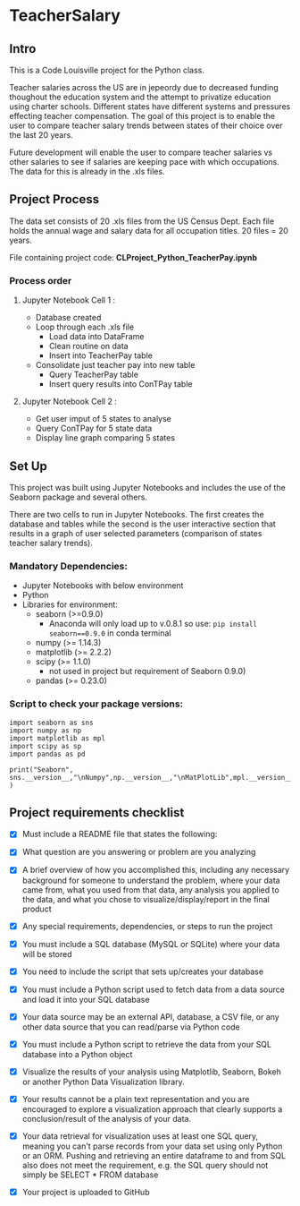 # TeacherSalary
## Intro
This is a Code Louisville project for the Python class.

Teacher salaries across the US are in jepeordy due to decreased funding thoughout the education system and the attempt to privatize education using charter schools. Different states have different systems and pressures effecting teacher compensation.  The goal of this project is to enable the user to compare teacher salary trends between states of their choice over the last 20 years.  

Future development will enable the user to compare teacher salaries vs other salaries to see if salaries are keeping pace with which occupations.  The data for this is already in the .xls files.
 
## Project Process
The data set consists of 20 .xls files from the US Census Dept.  Each file holds the annual wage and salary data for all occupation  titles.  20 files = 20 years. 

File containing project code: **CLProject_Python_TeacherPay.ipynb**

### Process order
1. Jupyter Notebook Cell 1 :
    - Database created
    - Loop through each .xls file 
        - Load data into DataFrame
        - Clean routine on data
        - Insert into TeacherPay table
    - Consolidate just teacher pay into new table
        - Query TeacherPay table
        - Insert query results into ConTPay table

2. Jupyter Notebook Cell 2 :
    - Get user imput of 5 states to analyse
    - Query ConTPay for 5 state data
    - Display line graph comparing 5 states
    


## Set Up
This project was built using Jupyter Notebooks and includes the use of the Seaborn package and several others.  

There are two cells to run in Jupyter Notebooks.  The first creates the database and tables while the second is the user interactive section that results in a graph of user selected parameters (comparison of states teacher salary trends).

### Mandatory Dependencies:
* Jupyter Notebooks with below environment
* Python
* Libraries for environment:
    *  seaborn (>=0.9.0)  
        * Anaconda will only load up to v.0.8.1 so use:
        ```pip install seaborn==0.9.0``` in conda terminal
    * numpy (>= 1.14.3)
    * matplotlib (>= 2.2.2)
    * scipy (>= 1.1.0) 
        * not used in project but requirement of Seaborn 0.9.0)
    * pandas (>= 0.23.0)

### Script to check your package versions:
```
import seaborn as sns
import numpy as np
import matplotlib as mpl
import scipy as sp
import pandas as pd

print("Seaborn", sns.__version__,"\nNumpy",np.__version__,"\nMatPlotLib",mpl.__version__,"\nScipy",sp.__version__,"\nPandas",pd.__version__ )
```

















## Project requirements checklist

- [x]  Must include a README file that states the following:

- [x]  What question are you answering or problem are you analyzing

- [x]  A brief overview of how you accomplished this, including any necessary background for someone to understand the problem, where your data came from, what you used from that data, any analysis you applied to the data, and what you chose to visualize/display/report in the final product

- [x]   Any special requirements, dependencies, or steps to run the project

- [x]   You must include a SQL database (MySQL or SQLite) where your data will be stored

- [x]   You need to include the script that sets up/creates your database

- [x]   You must include a Python script used to fetch data from a data source and load it into your SQL database

- [x]   Your data source may be an external API, database, a CSV file, or any other data source that you can read/parse via Python code

- [x]   You must include a Python script to retrieve the data from your SQL database into a Python object

- [x]   Visualize the results of your analysis using Matplotlib, Seaborn, Bokeh or another Python Data Visualization library. 

- [x]   Your results cannot be a plain text representation and you 
are encouraged to explore a visualization approach that clearly supports a conclusion/result of the analysis of your data.

- [x]   Your data retrieval for visualization uses at least one SQL query, meaning you can't parse records from your data set using only Python or an ORM. Pushing and retrieving an entire dataframe to and from SQL also does not meet the requirement, e.g. the SQL query should not simply be SELECT * FROM database

- [x]   Your project is uploaded to GitHub